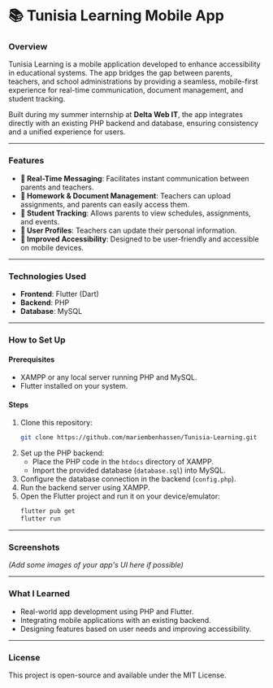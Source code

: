 
# 📚 Tunisia Learning Mobile App  

### **Overview**  
Tunisia Learning is a mobile application developed to enhance accessibility in educational systems. The app bridges the gap between parents, teachers, and school administrations by providing a seamless, mobile-first experience for real-time communication, document management, and student tracking.  

Built during my summer internship at **Delta Web IT**, the app integrates directly with an existing PHP backend and database, ensuring consistency and a unified experience for users.  

---

### **Features**  
- **📱 Real-Time Messaging**: Facilitates instant communication between parents and teachers.  
- **📂 Homework & Document Management**: Teachers can upload assignments, and parents can easily access them.  
- **📅 Student Tracking**: Allows parents to view schedules, assignments, and events.  
- **👤 User Profiles**: Teachers can update their personal information.  
- **🌟 Improved Accessibility**: Designed to be user-friendly and accessible on mobile devices.  

---

### **Technologies Used**  
- **Frontend**: Flutter (Dart)  
- **Backend**: PHP  
- **Database**: MySQL  

---

### **How to Set Up**  

#### Prerequisites  
- XAMPP or any local server running PHP and MySQL.  
- Flutter installed on your system.  

#### Steps  
1. Clone this repository:  
   ```bash
   git clone https://github.com/mariembenhassen/Tunisia-Learning.git
   ```  
2. Set up the PHP backend:  
   - Place the PHP code in the `htdocs` directory of XAMPP.  
   - Import the provided database (`database.sql`) into MySQL.  
3. Configure the database connection in the backend (`config.php`).  
4. Run the backend server using XAMPP.  
5. Open the Flutter project and run it on your device/emulator:  
   ```bash
   flutter pub get
   flutter run
   ```  

---

### **Screenshots**  
*(Add some images of your app's UI here if possible)*  

---

### **What I Learned**  
- Real-world app development using PHP and Flutter.  
- Integrating mobile applications with an existing backend.  
- Designing features based on user needs and improving accessibility.  

---

### **License**  
This project is open-source and available under the MIT License.  

